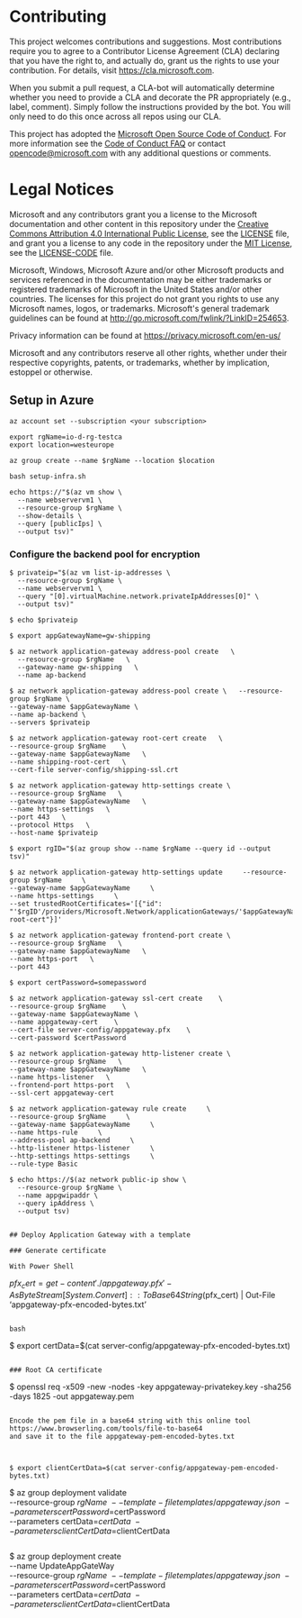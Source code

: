 
# Contributing

This project welcomes contributions and suggestions.  Most contributions require you to agree to a
Contributor License Agreement (CLA) declaring that you have the right to, and actually do, grant us
the rights to use your contribution. For details, visit https://cla.microsoft.com.

When you submit a pull request, a CLA-bot will automatically determine whether you need to provide
a CLA and decorate the PR appropriately (e.g., label, comment). Simply follow the instructions
provided by the bot. You will only need to do this once across all repos using our CLA.

This project has adopted the [Microsoft Open Source Code of Conduct](https://opensource.microsoft.com/codeofconduct/).
For more information see the [Code of Conduct FAQ](https://opensource.microsoft.com/codeofconduct/faq/) or
contact [opencode@microsoft.com](mailto:opencode@microsoft.com) with any additional questions or comments.

# Legal Notices

Microsoft and any contributors grant you a license to the Microsoft documentation and other content
in this repository under the [Creative Commons Attribution 4.0 International Public License](https://creativecommons.org/licenses/by/4.0/legalcode),
see the [LICENSE](LICENSE) file, and grant you a license to any code in the repository under the [MIT License](https://opensource.org/licenses/MIT), see the
[LICENSE-CODE](LICENSE-CODE) file.

Microsoft, Windows, Microsoft Azure and/or other Microsoft products and services referenced in the documentation
may be either trademarks or registered trademarks of Microsoft in the United States and/or other countries.
The licenses for this project do not grant you rights to use any Microsoft names, logos, or trademarks.
Microsoft's general trademark guidelines can be found at http://go.microsoft.com/fwlink/?LinkID=254653.

Privacy information can be found at https://privacy.microsoft.com/en-us/

Microsoft and any contributors reserve all other rights, whether under their respective copyrights, patents,
or trademarks, whether by implication, estoppel or otherwise.

## Setup in Azure 

```
az account set --subscription <your subscription>

export rgName=io-d-rg-testca
export location=westeurope

az group create --name $rgName --location $location

bash setup-infra.sh

echo https://"$(az vm show \
  --name webservervm1 \
  --resource-group $rgName \
  --show-details \
  --query [publicIps] \
  --output tsv)"
```

### Configure the backend pool for encryption

```
$ privateip="$(az vm list-ip-addresses \
  --resource-group $rgName \
  --name webservervm1 \
  --query "[0].virtualMachine.network.privateIpAddresses[0]" \
  --output tsv)"

$ echo $privateip 

$ export appGatewayName=gw-shipping 

$ az network application-gateway address-pool create   \
  --resource-group $rgName   \
  --gateway-name gw-shipping   \
  --name ap-backend

$ az network application-gateway address-pool create \   --resource-group $rgName \
--gateway-name $appGatewayName \
--name ap-backend \
--servers $privateip

$ az network application-gateway root-cert create   \
--resource-group $rgName    \
--gateway-name $appGatewayName   \
--name shipping-root-cert   \
--cert-file server-config/shipping-ssl.crt

$ az network application-gateway http-settings create \
--resource-group $rgName   \
--gateway-name $appGatewayName   \
--name https-settings   \
--port 443   \
--protocol Https   \
--host-name $privateip

$ export rgID="$(az group show --name $rgName --query id --output tsv)"

$ az network application-gateway http-settings update     --resource-group $rgName     \
--gateway-name $appGatewayName     \
--name https-settings     \
--set trustedRootCertificates='[{"id": "'$rgID'/providers/Microsoft.Network/applicationGateways/'$appGatewayName'/trustedRootCertificates/shipping-root-cert"}]'

$ az network application-gateway frontend-port create \
--resource-group $rgName   \
--gateway-name $appGatewayName   \
--name https-port   \
--port 443

$ export certPassword=somepassword

$ az network application-gateway ssl-cert create    \
--resource-group $rgName    \
--gateway-name $appGatewayName \
--name appgateway-cert    \
--cert-file server-config/appgateway.pfx    \
--cert-password $certPassword

$ az network application-gateway http-listener create \
--resource-group $rgName   \
--gateway-name $appGatewayName   \
--name https-listener   \
--frontend-port https-port   \
--ssl-cert appgateway-cert

$ az network application-gateway rule create     \
--resource-group $rgName     \
--gateway-name $appGatewayName     \
--name https-rule     \
--address-pool ap-backend     \
--http-listener https-listener     \
--http-settings https-settings     \
--rule-type Basic

$ echo https://$(az network public-ip show \
  --resource-group $rgName \
  --name appgwipaddr \
  --query ipAddress \
  --output tsv)
 

## Deploy Application Gateway with a template

### Generate certificate 

With Power Shell
```
$pfx_cert = get-content './appgateway.pfx' -AsByteStream
[System.Convert]::ToBase64String($pfx_cert) | Out-File ‘appgateway-pfx-encoded-bytes.txt’

```

bash 
```
$ export certData=$(cat server-config/appgateway-pfx-encoded-bytes.txt)
```

### Root CA certificate

```
$ openssl req -x509 -new -nodes -key appgateway-privatekey.key -sha256 -days 1825 -out appgateway.pem
```

Encode the pem file in a base64 string with this online tool 
https://www.browserling.com/tools/file-to-base64
and save it to the file appgateway-pem-encoded-bytes.txt



$ export clientCertData=$(cat server-config/appgateway-pem-encoded-bytes.txt)
```

$ az group deployment validate \
  --resource-group $rgName \
  --template-file templates/appgateway.json \
  --parameters certPassword=$certPassword \
  --parameters certData=$certData \
  --parameters clientCertData=$clientCertData
 ```

```
$ az group deployment create \
  --name UpdateAppGateWay \
  --resource-group $rgName \
  --template-file templates/appgateway.json \
  --parameters certPassword=$certPassword \
  --parameters certData=$certData \
  --parameters clientCertData=$clientCertData
```